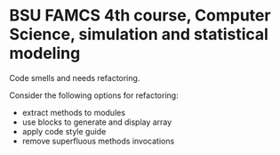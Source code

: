BSU FAMCS 4th course, Computer Science, simulation and statistical modeling
=======

Code smells and needs refactoring.

Consider the following options for refactoring:

+  extract methods to modules
+  use blocks to generate and display array
+  apply code style guide
+  remove superfluous methods invocations
